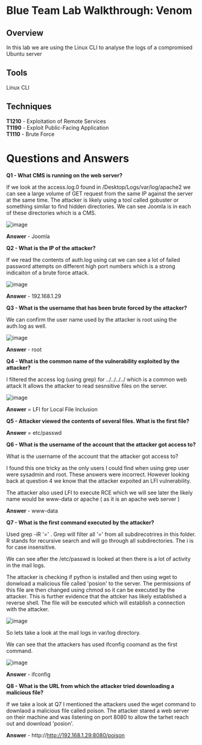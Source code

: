 
# Blue Team Lab Walkthrough: Venom

## **Overview**
In this lab we are using the Linux CLI to analyse the logs of a compromised Ubuntu server 

## **Tools**
Linux CLI 

## **Techniques**

**T1210** - Exploitation of Remote Services  
**T1190** - Exploit Public-Facing Application  
**T1110** - Brute Force  


# Questions and Answers

**Q1 - What CMS is running on the web server?**

If we look at the access.log.0 found in /Desktop/Logs/var/log/apache2 we can see a large volume of GET request from the same IP against the server at the same time.
The attacker is likely using a tool called gobuster or something similar to find hidden directories.
We can see Joomla is in each of these directories which is a CMS.


![image](https://github.com/user-attachments/assets/e3bac05f-4566-42e4-b523-cd834b4115c9)


**Answer** - Joomla

**Q2 - What is the IP of the attacker?**

If we read the contents of auth.log using cat we can see a lot of failed password attempts on different high port numbers which is a strong indicaiton of a brute force attack.

![image](https://github.com/user-attachments/assets/00a35ad3-e05f-4b20-ae2a-6ca781067551)

**Answer** - 192.168.1.29


**Q3 - What is the username that has been brute forced by the attacker?**

We can confirm the user name used by the attacker is root using the auth.log as well.

![image](https://github.com/user-attachments/assets/5390af35-1a75-46aa-972a-665a435dff24)

**Answer** - root

**Q4 - What is the common name of the vulnerability exploited by the attacker?**

I filtered the access log (using grep) for ../../../../ which is a common web attack It allows the attacker to read sesnsitive files on the server. 


![image](https://github.com/user-attachments/assets/f6f6756e-e830-46f4-be07-9d80d008adc1)

**Answer** = LFI for Local File Inclusion 


**Q5 - Attacker viewed the contents of several files. What is the first file?**

**Answer** = etc/passwd 



**Q6 - What is the username of the account that the attacker got access to?**

What is the username of the account that the attacker got access to?

I found this one tricky as the only users I could find when using grep user were sysadmin and root.
These answers were incorrect. However looking back at question 4 we know that the attacker expoited an LFI vulnerability.

The attacker also used LFI to execute RCE which we will see later the likely name would be www-data or apache ( as it is an apache web server )


**Answer** - www-data 


**Q7 - What is the first command executed by the attacker?**

Used grep -iR '=' . Grep will filter all '=' from all subdirecotrires in this folder. R stands for recursive search and will go through all subdirectories.
The i is for case insensitive. 

We can see after the /etc/passwd is looked at then there is a lot of activity in the mail logs. 

The attacker is checking if python is installed and then using wget to donwload a malicious file called 'posion' to the server. 
The permissions of this file are then changed using chmod so it can be executed by the attacker.
This is further evidence that the attcker has likely established a reverse shell. The file will be executed which will establish a connection with the attacker. 

![image](https://github.com/user-attachments/assets/0fa270fa-63c5-49d4-bfe3-34c42ff03b68)

So lets take a look at the mail logs in var/log directory.

We can see that the attackers has used ifconfig coomand as the first command.

![image](https://github.com/user-attachments/assets/31402fa5-0b18-4944-ae0d-e4bf6d120b16)

**Answer** - ifconfig


**Q8 - What is the URL from which the attacker tried downloading a malicious file?**

If we take a look at Q7 I mentioned the attackers used the wget command to downlaod a malicious file called poison.
The attacker stared a web server on their machine and was listening on port 8080 to allow the tarhet reach out and download 'posion'.

**Answer** - http://http://192.168.1.29:8080/poison











